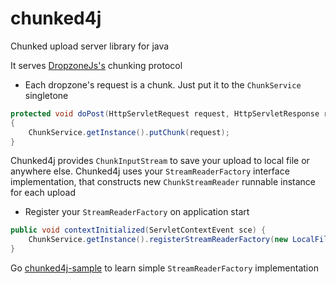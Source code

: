 # chunked4j
Chunked upload server library for java

It serves [DropzoneJs's](http://www.dropzonejs.com/) chunking protocol

- Each dropzone's request is a chunk. Just put it to the `ChunkService` singletone
```java
protected void doPost(HttpServletRequest request, HttpServletResponse response)
{
    ChunkService.getInstance().putChunk(request);
}
```

Chunked4j provides `ChunkInputStream` to save your upload to local file or anywhere else.
Chunked4j uses your `StreamReaderFactory` interface implementation, that constructs new `ChunkStreamReader` runnable instance for each upload

- Register your `StreamReaderFactory` on application start
```java
public void contextInitialized(ServletContextEvent sce) {
    ChunkService.getInstance().registerStreamReaderFactory(new LocalFileWriterFactory());
}
```

Go [chunked4j-sample](https://github.com/ant2012/chunked4j-sample) to learn simple `StreamReaderFactory` implementation
